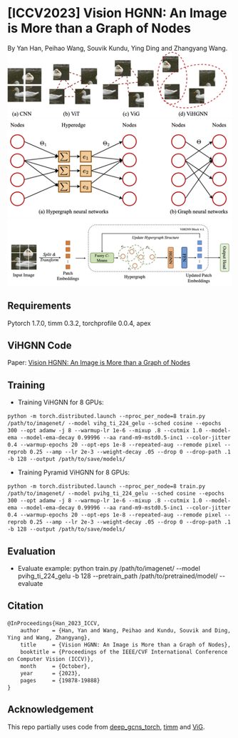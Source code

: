 # [ICCV2023] Vision HGNN: An Image is More than a Graph of Nodes
By Yan Han, Peihao Wang, Souvik Kundu, Ying Ding and Zhangyang Wang.
![image](assets/img/ViHGNN_teaser.png)
![image](assets/img/ViHGNN_HNN_Arch.png)
![image](assets/img/ViHGNN_Pipeline.png)

## Requirements
Pytorch 1.7.0,
timm 0.3.2,
torchprofile 0.0.4,
apex

## ViHGNN Code
Paper: [Vision HGNN: An Image is More than a Graph of Nodes](https://openaccess.thecvf.com/content/ICCV2023/papers/Han_Vision_HGNN_An_Image_is_More_than_a_Graph_of_ICCV_2023_paper.pdf)

## Training
- Training ViHGNN for 8 GPUs:
```
python -m torch.distributed.launch --nproc_per_node=8 train.py /path/to/imagenet/ --model vihg_ti_224_gelu --sched cosine --epochs 300 --opt adamw -j 8 --warmup-lr 1e-6 --mixup .8 --cutmix 1.0 --model-ema --model-ema-decay 0.99996 --aa rand-m9-mstd0.5-inc1 --color-jitter 0.4 --warmup-epochs 20 --opt-eps 1e-8 --repeated-aug --remode pixel --reprob 0.25 --amp --lr 2e-3 --weight-decay .05 --drop 0 --drop-path .1 -b 128 --output /path/to/save/models/
```
- Training Pyramid ViHGNN for 8 GPUs:
```
python -m torch.distributed.launch --nproc_per_node=8 train.py /path/to/imagenet/ --model pvihg_ti_224_gelu --sched cosine --epochs 300 --opt adamw -j 8 --warmup-lr 1e-6 --mixup .8 --cutmix 1.0 --model-ema --model-ema-decay 0.99996 --aa rand-m9-mstd0.5-inc1 --color-jitter 0.4 --warmup-epochs 20 --opt-eps 1e-8 --repeated-aug --remode pixel --reprob 0.25 --amp --lr 2e-3 --weight-decay .05 --drop 0 --drop-path .1 -b 128 --output /path/to/save/models/
```

## Evaluation
- Evaluate example:
python train.py /path/to/imagenet/ --model pvihg_ti_224_gelu -b 128 --pretrain_path /path/to/pretrained/model/ --evaluate

## Citation
```
@InProceedings{Han_2023_ICCV,
    author    = {Han, Yan and Wang, Peihao and Kundu, Souvik and Ding, Ying and Wang, Zhangyang},
    title     = {Vision HGNN: An Image is More than a Graph of Nodes},
    booktitle = {Proceedings of the IEEE/CVF International Conference on Computer Vision (ICCV)},
    month     = {October},
    year      = {2023},
    pages     = {19878-19888}
}
```
## Acknowledgement
This repo partially uses code from [deep_gcns_torch](https://github.com/lightaime/deep_gcns_torch), [timm](https://github.com/rwightman/pytorch-image-models) and [ViG](https://github.com/huawei-noah/Efficient-AI-Backbones/tree/master/vig_pytorch).